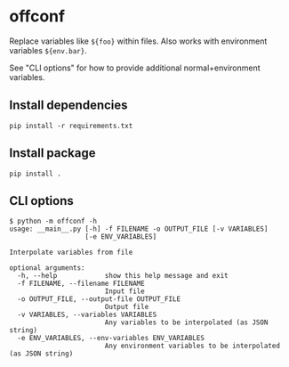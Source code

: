 offconf
=======

Replace variables like `${foo}` within files. Also works with environment variables `${env.bar}`.

See "CLI options" for how to provide additional normal+environment variables.

## Install dependencies

    pip install -r requirements.txt

## Install package

    pip install .

## CLI options

    $ python -m offconf -h
    usage: __main__.py [-h] -f FILENAME -o OUTPUT_FILE [-v VARIABLES]
                       [-e ENV_VARIABLES]

    Interpolate variables from file

    optional arguments:
      -h, --help            show this help message and exit
      -f FILENAME, --filename FILENAME
                            Input file
      -o OUTPUT_FILE, --output-file OUTPUT_FILE
                            Output file
      -v VARIABLES, --variables VARIABLES
                            Any variables to be interpolated (as JSON string)
      -e ENV_VARIABLES, --env-variables ENV_VARIABLES
                            Any environment variables to be interpolated (as JSON string)
